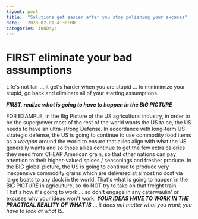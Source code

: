 ```yaml
---
layout: post
title:  "Solutions get easier after you stop polishing your excuses"
date:   2023-02-01 4:30:00
categories: 100Days
---
```



# FIRST eliminate your bad assumptions

Life's not fair ... it get's harder when you are stupid ... to minimimize your stupid, go back and eliminate all of your starting assumptions.

***FIRST, realize what is going to have to happen in the BIG PICTURE*** 

FOR EXAMPLE, in the Big Picture of the US agricultural industry, in order to be the superpower most of the rest of the world wants the US to be, the US needs to have an ultra-strong Defense. In accordance with long-term US strategic defense, the US is going to continue to use commodity food items as a *weapon* around the world to ensure that allies align with what the US generally wants and so those allies continue to get the few extra calories they need from CHEAP American grain, so that other nations can pay attention to their higher-valued spices / seasonings and fresher produce. In the BIG global picture, the US is going to continue to produce very inexpensive commodity grains which are delivered at almost no cost via large boats to any dock in the world. That's what is going to happen in the BIG PICTURE in agriculture, so do NOT try to take on that freight train. That's how it's going to work ... so don't engage in any caterwaulin' or excuses why your ideas won't work.  ***YOUR IDEAS HAVE TO WORK IN THE PRACTICAL REALITY OF WHAT IS*** ... *it does not matter what you want; you have to look at what IS.*
